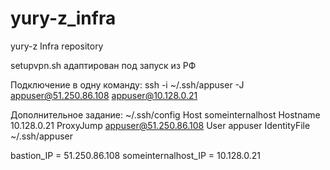 # yury-z_infra
yury-z Infra repository

setupvpn.sh адаптирован под запуск из РФ

Подключение в одну команду:
ssh -i ~/.ssh/appuser -J appuser@51.250.86.108 appuser@10.128.0.21


Дополнительное задание:
~/.ssh/config
Host someinternalhost
	Hostname 10.128.0.21
	ProxyJump appuser@51.250.86.108
	User appuser
	IdentityFile ~/.ssh/appuser

bastion_IP = 51.250.86.108
someinternalhost_IP = 10.128.0.21
